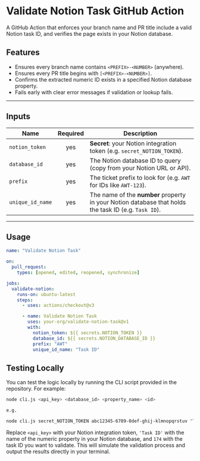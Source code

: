 # Validate Notion Task GitHub Action

A GitHub Action that enforces your branch name and PR title include a valid Notion task ID, and verifies the page exists in your Notion database.

## Features

- Ensures every branch name contains `<PREFIX>-<NUMBER>` (anywhere).
- Ensures every PR title begins with `[<PREFIX>-<NUMBER>]`.
- Confirms the extracted numeric ID exists in a specified Notion database property.
- Fails early with clear error messages if validation or lookup fails.

---

## Inputs

| Name             | Required | Description                                                                                          |
| ---------------- | :------: | ---------------------------------------------------------------------------------------------------- |
| `notion_token`   |   yes    | **Secret**: your Notion integration token (e.g. `secret_NOTION_TOKEN`).                              |
| `database_id`    |   yes    | The Notion database ID to query (copy from your Notion URL or API).                                  |
| `prefix`         |   yes    | The ticket prefix to look for (e.g. `AWT` for IDs like `AWT-123`).                                   |
| `unique_id_name` |   yes    | The name of the **number** property in your Notion database that holds the task ID (e.g. `Task ID`). |

---

## Usage

```yaml
name: "Validate Notion Task"

on:
  pull_request:
    types: [opened, edited, reopened, synchronize]

jobs:
  validate-notion:
    runs-on: ubuntu-latest
    steps:
      - uses: actions/checkout@v3

      - name: Validate Notion Task
        uses: your-org/validate-notion-task@v1
        with:
          notion_token: ${{ secrets.NOTION_TOKEN }}
          database_id: ${{ secrets.NOTION_DATABASE_ID }}
          prefix: "AWT"
          unique_id_name: "Task ID"
```

## Testing Locally

You can test the logic locally by running the CLI script provided in the repository. For example:

```bash
node cli.js <api_key> <database_id> <property_name> <id>

e.g.

node cli.js secret_NOTION_TOKEN abc12345-6789-0def-ghij-klmnopqrstuv "Task ID" 174
```

Replace `<api_key>` with your Notion integration token, `'Task ID'` with the name of the numeric property in your Notion database, and `174` with the task ID you want to validate. This will simulate the validation process and output the results directly in your terminal.
